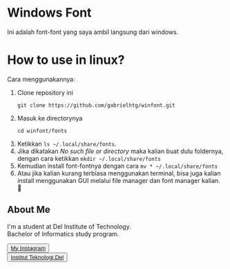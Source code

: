# Windows Font

Ini adalah font-font yang saya ambil langsung dari windows.

# How to use in linux?

Cara menggunakannya:
1. Clone repository ini
	```
	git clone https://github.com/gabrielhtg/winfont.git
	```
2. Masuk ke directorynya
	```
	cd winfont/fonts
	```
3. Ketikkan `ls ~/.local/share/fonts`.
4. Jika dikatakan *No such file or directory* maka kalian buat dulu foldernya, dengan cara ketikkan `mkdir ~/.local/share/fonts`
5. Kemudian install font-fontnya dengan cara `mv * ~/.local/share/fonts`
6. Atau jika kalian kurang terbiasa menggunakan terminal, bisa juga kalian install menggunakan GUI melalui file manager dan font manager kalian. :tea:

## <b>About Me</b>

I'm a student at Del Institute of Technology. <br>
Bachelor of Informatics study program. <br>


<button><a href="https://www.instagram.com/gabrielhtg77/">My Instagram</a></button>
<br>
<button><a href="https://www.del.ac.id/">Institut Teknologi Del</a></button>
